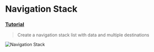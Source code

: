  # Navigation Stack
 ### [Tutorial](https://designcode.io/swiftui-handbook-navigation-stack)
> Create a navigation stack list with data and multiple destinations

![Navigation Stack](https://github.com/mrgsdev/DesignCode/assets/157994617/24008e65-f751-40cb-8f08-85eefcd765c2) 
